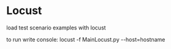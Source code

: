 # Locust
load test scenario examples with locust

to run write console:
locust -f MainLocust.py --host=hostname
